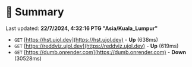 # 📖 Summary
Last updated: **22/7/2024, 4:32:16 PTG "Asia/Kuala_Lumpur"**

- `GET` [https://hst.ujol.dev](https://hst.ujol.dev) - **Up** (638ms)
- `GET` [https://reddviz.ujol.dev](https://reddviz.ujol.dev) - **Up** (619ms)
- `GET` [https://dumb.onrender.com](https://dumb.onrender.com) - **Down** (30528ms)
